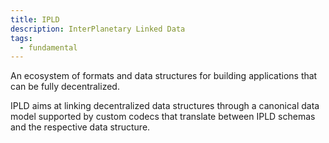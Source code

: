 ```yaml
---
title: IPLD
description: InterPlanetary Linked Data
tags:
  - fundamental
---
```


An ecosystem of formats and data structures for building applications that can be fully decentralized.

IPLD aims at linking decentralized data structures through a canonical data model supported by custom codecs that translate between IPLD schemas and the respective data structure. 

<!-- source: https://ipld-io.ipns.dweb.link/docs/ -->